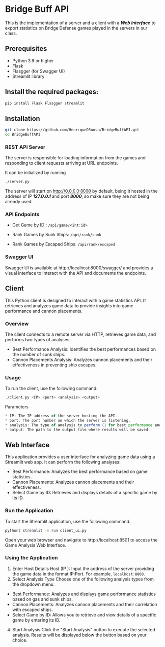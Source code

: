 # Bridge Buff API

 This is the implementation of a server and a client with a ***Web Interface*** to export statistics on Bridge Defense games played in the servers in our class.

## Prerequisites

* Python 3.6 or higher
* Flask
* Flasgger (for Swagger UI)
* Streamlit library

## Install the required packages:

```bash
pip install Flask Flasgger streamlit
```

## Installation
```bash
git clone https://github.com/HenriqueDSousa/BridgeBuffAPI.git
cd BridgeBuffAPI
```

### REST API Server

The server is responsible for loading information from the games and responding to client requests arriving at URL endpoints.

It can be initialized by running

```bash
./server.py
```
The server will start on http://0.0.0.0:8000 by default, being it hosted in the address of IP ***127.0.0.1*** and port ***8000***, so make sure they are not being already used. 


### API Endpoints
* Get Game by ID : ```/api/game/<int:id>```

* Rank Games by Sunk Ships: ```/api/rank/sunk```

* Rank Games by Escaped Ships: ```/api/rank/escaped```

### Swagger UI
Swagger UI is available at http://localhost:8000/swagger/ and provides a visual interface to interact with the API and documents the endpoints.

## Client

This Python client is designed to interact with a game statistics API. It retrieves and analyzes game data to provide insights into game performance and cannon placements.

### Overview
The client connects to a remote server via HTTP, retrieves game data, and performs two types of analyses:

* Best Performance Analysis: Identifies the best performances based on the number of sunk ships.
* Cannon Placements Analysis: Analyzes cannon placements and their effectiveness in preventing ship escapes.


### Usage

To run the client, use the following command:

```bash
./client.py <IP> <port> <analysis> <output>
```
Parameters

```js
* IP: The IP address of the server hosting the API.
* port: The port number on which the server is listening.
* analysis: The type of analysis to perform (1 for best performance analysis, 2 for cannon placements analysis).
* output: The path to the output file where results will be saved.
```

## Web Interface

This application provides a user interface for analyzing game data using a Streamlit web app. It can perform the following analyses:

* Best Performance: Analyzes the best performance based on game statistics.
* Cannon Placements: Analyzes cannon placements and their effectiveness.
* Select Game by ID: Retrieves and displays details of a specific game by its ID.

### Run the Application

To start the Streamlit application, use the following command:

```bash
python3 streamlit -m run client_ui.py
```

Open your web browser and navigate to http://localhost:8501 to access the Game Analysis Web Interface.

### Using the Application
1. Enter Host Details
Host (IP
): Input the address of the server providing the game data in the format IP:Port. For example, ```localhost:8000```.
2. Select Analysis Type
Choose one of the following analysis types from the dropdown menu:

* Best Performance: Analyzes and displays game performance statistics based on gas and sunk ships.
* Cannon Placements: Analyzes cannon placements and their correlation with escaped ships.
* Select Game by ID: Allows you to retrieve and view details of a specific game by entering its ID.

4. Start Analysis
Click the "Start Analysis" button to execute the selected analysis. Results will be displayed below the button based on your choice.

